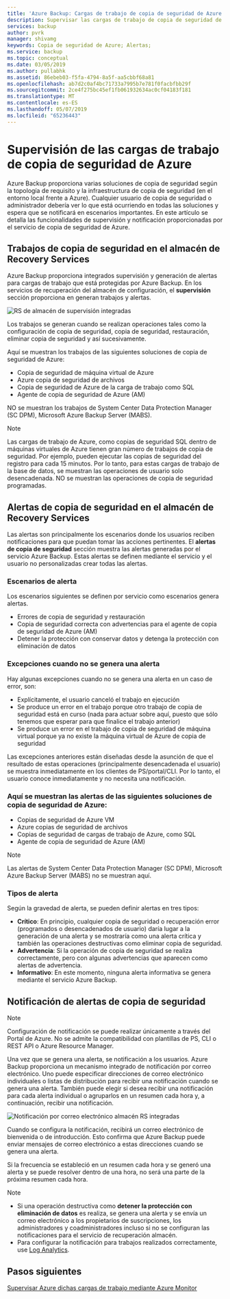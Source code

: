 ```yaml
---
title: 'Azure Backup: Cargas de trabajo de copia de seguridad de Azure Monitor protegidas'
description: Supervisar las cargas de trabajo de copia de seguridad de Azure mediante Azure portal
services: backup
author: pvrk
manager: shivamg
keywords: Copia de seguridad de Azure; Alertas;
ms.service: backup
ms.topic: conceptual
ms.date: 03/05/2019
ms.author: pullabhk
ms.assetid: 86ebeb03-f5fa-4794-8a5f-aa5cbbf68a81
ms.openlocfilehash: ab7d2c0af4bc71733a7995b7e781f0facbfbb29f
ms.sourcegitcommit: 2ce4f275bc45ef1fb061932634ac0cf04183f181
ms.translationtype: MT
ms.contentlocale: es-ES
ms.lasthandoff: 05/07/2019
ms.locfileid: "65236443"
---
```

# <a name="monitoring-azure-backup-workloads"></a>Supervisión de las cargas de trabajo de copia de seguridad de Azure

Azure Backup proporciona varias soluciones de copia de seguridad según la topología de requisito y la infraestructura de copia de seguridad (en el entorno local frente a Azure). Cualquier usuario de copia de seguridad o administrador debería ver lo que está ocurriendo en todas las soluciones y espera que se notificará en escenarios importantes. En este artículo se detalla las funcionalidades de supervisión y notificación proporcionadas por el servicio de copia de seguridad de Azure.

## <a name="backup-jobs-in-recovery-services-vault"></a>Trabajos de copia de seguridad en el almacén de Recovery Services

Azure Backup proporciona integrados supervisión y generación de alertas para cargas de trabajo que está protegidas por Azure Backup. En los servicios de recuperación del almacén de configuración, el **supervisión** sección proporciona en generan trabajos y alertas.

![RS de almacén de supervisión integradas](media/backup-azure-monitoring-laworkspace/rs-vault-inbuiltmonitoring.png)

Los trabajos se generan cuando se realizan operaciones tales como la configuración de copia de seguridad, copia de seguridad, restauración, eliminar copia de seguridad y así sucesivamente.

Aquí se muestran los trabajos de las siguientes soluciones de copia de seguridad de Azure:

  - Copia de seguridad de máquina virtual de Azure
  - Azure copia de seguridad de archivos
  - Copia de seguridad de Azure de la carga de trabajo como SQL
  - Agente de copia de seguridad de Azure (AM)

NO se muestran los trabajos de System Center Data Protection Manager (SC DPM), Microsoft Azure Backup Server (MABS).

> [!NOTE]
> Las cargas de trabajo de Azure, como copias de seguridad SQL dentro de máquinas virtuales de Azure tienen gran número de trabajos de copia de seguridad. Por ejemplo, pueden ejecutar las copias de seguridad del registro para cada 15 minutos. Por lo tanto, para estas cargas de trabajo de la base de datos, se muestran las operaciones de usuario solo desencadenada. NO se muestran las operaciones de copia de seguridad programadas.

## <a name="backup-alerts-in-recovery-services-vault"></a>Alertas de copia de seguridad en el almacén de Recovery Services

Las alertas son principalmente los escenarios donde los usuarios reciben notificaciones para que puedan tomar las acciones pertinentes. El **alertas de copia de seguridad** sección muestra las alertas generadas por el servicio Azure Backup. Estas alertas se definen mediante el servicio y el usuario no personalizadas crear todas las alertas.

### <a name="alert-scenarios"></a>Escenarios de alerta
Los escenarios siguientes se definen por servicio como escenarios genera alertas.

  - Errores de copia de seguridad y restauración
  - Copia de seguridad correcta con advertencias para el agente de copia de seguridad de Azure (AM)
  - Detener la protección con conservar datos y detenga la protección con eliminación de datos

### <a name="exceptions-when-an-alert-is-not-raised"></a>Excepciones cuando no se genera una alerta
Hay algunas excepciones cuando no se genera una alerta en un caso de error, son:

  - Explícitamente, el usuario canceló el trabajo en ejecución
  - Se produce un error en el trabajo porque otro trabajo de copia de seguridad está en curso (nada para actuar sobre aquí, puesto que sólo tenemos que esperar para que finalice el trabajo anterior)
  - Se produce un error en el trabajo de copia de seguridad de máquina virtual porque ya no existe la máquina virtual de Azure de copia de seguridad

Las excepciones anteriores están diseñadas desde la asunción de que el resultado de estas operaciones (principalmente desencadenada el usuario) se muestra inmediatamente en los clientes de PS/portal/CLI. Por lo tanto, el usuario conoce inmediatamente y no necesita una notificación.

### <a name="alerts-from-the-following-azure-backup-solutions-are-shown-here"></a>Aquí se muestran las alertas de las siguientes soluciones de copia de seguridad de Azure:

  - Copias de seguridad de Azure VM
  - Azure copias de seguridad de archivos
  - Copias de seguridad de cargas de trabajo de Azure, como SQL
  - Agente de copia de seguridad de Azure (AM)

> [!NOTE]
> Las alertas de System Center Data Protection Manager (SC DPM), Microsoft Azure Backup Server (MABS) no se muestran aquí.

### <a name="alert-types"></a>Tipos de alerta
Según la gravedad de alerta, se pueden definir alertas en tres tipos:

  - **Crítico**: En principio, cualquier copia de seguridad o recuperación error (programados o desencadenados de usuario) daría lugar a la generación de una alerta y se mostraría como una alerta crítica y también las operaciones destructivas como eliminar copia de seguridad.
  - **Advertencia**: Si la operación de copia de seguridad se realiza correctamente, pero con algunas advertencias que aparecen como alertas de advertencia.
  - **Informativo**: En este momento, ninguna alerta informativa se genera mediante el servicio Azure Backup.

## <a name="notification-for-backup-alerts"></a>Notificación de alertas de copia de seguridad

> [!NOTE]
> Configuración de notificación se puede realizar únicamente a través del Portal de Azure. No se admite la compatibilidad con plantillas de PS, CLI o REST API o Azure Resource Manager.

Una vez que se genera una alerta, se notificación a los usuarios. Azure Backup proporciona un mecanismo integrado de notificación por correo electrónico. Uno puede especificar direcciones de correo electrónico individuales o listas de distribución para recibir una notificación cuando se genera una alerta. También puede elegir si desea recibir una notificación para cada alerta individual o agruparlos en un resumen cada hora y, a continuación, recibir una notificación.

![Notificación por correo electrónico almacén RS integradas](media/backup-azure-monitoring-laworkspace/rs-vault-inbuiltnotification.png)

Cuando se configura la notificación, recibirá un correo electrónico de bienvenida o de introducción. Esto confirma que Azure Backup puede enviar mensajes de correo electrónico a estas direcciones cuando se genera una alerta.<br>

Si la frecuencia se estableció en un resumen cada hora y se generó una alerta y se puede resolver dentro de una hora, no será una parte de la próxima resumen cada hora.

> [!NOTE]
>
> * Si una operación destructiva como **detener la protección con eliminación de datos** es realiza, se genera una alerta y se envía un correo electrónico a los propietarios de suscripciones, los administradores y coadministradores incluso si no se configuran las notificaciones para el servicio de recuperación almacén.
> * Para configurar la notificación para trabajos realizados correctamente, use [Log Analytics](backup-azure-monitoring-use-azuremonitor.md#using-log-analytics-workspace).

## <a name="next-steps"></a>Pasos siguientes

[Supervisar Azure dichas cargas de trabajo mediante Azure Monitor](backup-azure-monitoring-use-azuremonitor.md)
